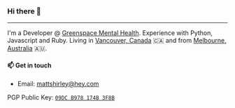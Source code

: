 ### Hi there 👋
---

I'm a Developer @ [Greenspace Mental Health](https://greenspacehealth.ca). Experience with Python, Javascript and Ruby. Living in [Vancouver, Canada](https://goo.gl/maps/bAoi9GqUeXHHtKBs5) 🇨🇦 and from [Melbourne, Australia](https://goo.gl/maps/AbtkVqMzMwvt8Ejz9) 🇦🇺.

#### 📫 Get in touch

- Email: mattshirley@hey.com

PGP Public Key: [`09DC B978 174B 3F8B`](https://keybase.io/matthewshirley/pgp_keys.asc)
